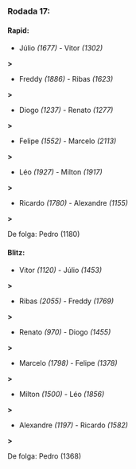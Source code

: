 ### Rodada 17:

#### Rapid:

* Júlio *(1677)*     -     Vitor *(1302)*

 **>** 
* Freddy *(1886)*     -     Ribas *(1623)*

 **>** 
* Diogo *(1237)*     -     Renato *(1277)*

 **>** 
* Felipe *(1552)*     -     Marcelo *(2113)*

 **>** 
* Léo *(1927)*     -     Milton *(1917)*

 **>** 
* Ricardo *(1780)*     -     Alexandre *(1155)*

 **>** 

De folga: Pedro (1180)

#### Blitz:

* Vitor *(1120)*     -     Júlio *(1453)*

 **>** 
* Ribas *(2055)*     -     Freddy *(1769)*

 **>** 
* Renato *(970)*     -     Diogo *(1455)*

 **>** 
* Marcelo *(1798)*     -     Felipe *(1378)*

 **>** 
* Milton *(1500)*     -     Léo *(1856)*

 **>** 
* Alexandre *(1197)*     -     Ricardo *(1582)*

 **>** 

De folga: Pedro (1368)

